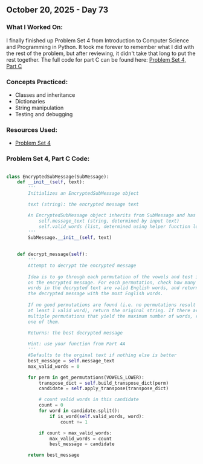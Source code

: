 ## October 20, 2025 - Day 73

### What I Worked On:  
I finally finished up Problem Set 4 from Introduction to Computer Science and Programming in Python. It took me forever to remember what I did with the rest of the problem, but after reviewing, it didn't take that long to put the rest together. The full code for part C can be found here: [Problem Set 4, Part C](https://github.com/pjad6191/365-days-of-python/blob/3dbfcfc663bdecc481033eeddd0ad3bf560c88f1/September2025/Assignments/ps4/ps4c.py)

### Concepts Practiced:  
- Classes and inheritance
- Dictionaries
- String manipulation
- Testing and debugging
         
### Resources Used:  
- [Problem Set 4](https://ocw.mit.edu/courses/6-0001-introduction-to-computer-science-and-programming-in-python-fall-2016/resources/ps4/)
    
### Problem Set 4, Part C Code: 
```python

class EncryptedSubMessage(SubMessage):
    def __init__(self, text):
        '''
        Initializes an EncryptedSubMessage object

        text (string): the encrypted message text

        An EncryptedSubMessage object inherits from SubMessage and has two attributes:
            self.message_text (string, determined by input text)
            self.valid_words (list, determined using helper function load_words)
        '''
        SubMessage.__init__(self, text) 
        

    def decrypt_message(self):
        '''
        Attempt to decrypt the encrypted message 
        
        Idea is to go through each permutation of the vowels and test it
        on the encrypted message. For each permutation, check how many
        words in the decrypted text are valid English words, and return
        the decrypted message with the most English words.
        
        If no good permutations are found (i.e. no permutations result in 
        at least 1 valid word), return the original string. If there are
        multiple permutations that yield the maximum number of words, return any
        one of them.

        Returns: the best decrypted message    
        
        Hint: use your function from Part 4A
        '''
        #Defaults to the orginal text if nothing else is better 
        best_message = self.message_text 
        max_valid_words = 0

        for perm in get_permutations(VOWELS_LOWER):
            transpose_dict = self.build_transpose_dict(perm)
            candidate = self.apply_transpose(transpose_dict)

            # count valid words in this candidate
            count = 0
            for word in candidate.split():
                if is_word(self.valid_words, word):
                    count += 1

            if count > max_valid_words:
                max_valid_words = count
                best_message = candidate

        return best_message

```
